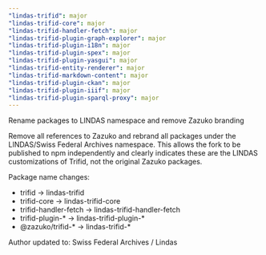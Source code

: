 ```yaml
---
"lindas-trifid": major
"lindas-trifid-core": major
"lindas-trifid-handler-fetch": major
"lindas-trifid-plugin-graph-explorer": major
"lindas-trifid-plugin-i18n": major
"lindas-trifid-plugin-spex": major
"lindas-trifid-plugin-yasgui": major
"lindas-trifid-entity-renderer": major
"lindas-trifid-markdown-content": major
"lindas-trifid-plugin-ckan": major
"lindas-trifid-plugin-iiif": major
"lindas-trifid-plugin-sparql-proxy": major
---
```


Rename packages to LINDAS namespace and remove Zazuko branding

Remove all references to Zazuko and rebrand all packages under the LINDAS/Swiss Federal Archives namespace. This allows the fork to be published to npm independently and clearly indicates these are the LINDAS customizations of Trifid, not the original Zazuko packages.

Package name changes:
- trifid → lindas-trifid
- trifid-core → lindas-trifid-core
- trifid-handler-fetch → lindas-trifid-handler-fetch
- trifid-plugin-* → lindas-trifid-plugin-*
- @zazuko/trifid-* → lindas-trifid-*

Author updated to: Swiss Federal Archives / Lindas

